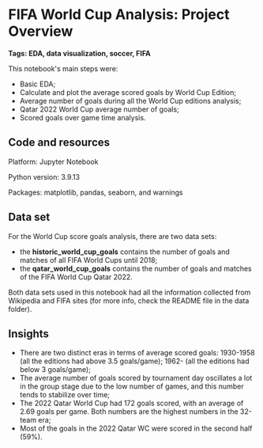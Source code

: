 # FIFA World Cup Analysis: Project Overview

**Tags: EDA, data visualization, soccer, FIFA**

This notebook's main steps were:

- Basic EDA;
- Calculate and plot the average scored goals by World Cup Edition;
- Average number of goals during all the World Cup editions analysis;
- Qatar 2022 World Cup average number of goals;
- Scored goals over game time analysis.

## Code and resources

Platform: Jupyter Notebook

Python version: 3.9.13

Packages: matplotlib, pandas, seaborn, and warnings

## Data set

For the World Cup score goals analysis, there are two data sets: 
- the **historic_world_cup_goals** contains the number of goals and matches of all FIFA World Cups until 2018;
- the **qatar_world_cup_goals** contains the number of goals and matches of the FIFA World Cup Qatar 2022.

Both data sets used in this notebook had all the information collected from Wikipedia and FIFA sites (for more info, check the README file in the data folder).

## Insights

- There are two distinct eras in terms of average scored goals: 1930-1958 (all the editions had above 3.5 goals/game); 1962- (all the editions had below 3 goals/game);
- The average number of goals scored by tournament day oscillates a lot in the group stage due to the low number of games, and this number tends to stabilize over time;
- The 2022 Qatar World Cup had 172 goals scored, with an average of 2.69 goals per game. Both numbers are the highest numbers in the 32-team era;
- Most of the goals in the 2022 Qatar WC were scored in the second half (59%). 
